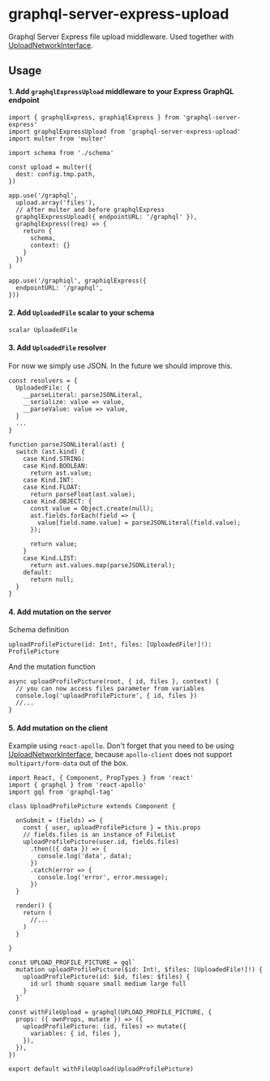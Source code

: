 # graphql-server-express-upload

Graphql Server Express file upload middleware. Used together with [UploadNetworkInterface](https://github.com/HriBB/apollo-upload-network-interface/releases).

## Usage

#### 1. Add `graphqlExpressUpload` middleware to your Express GraphQL endpoint

```
import { graphqlExpress, graphiqlExpress } from 'graphql-server-express'
import graphqlExpressUpload from 'graphql-server-express-upload'
import multer from 'multer'

import schema from './schema'

const upload = multer({
  dest: config.tmp.path,
})

app.use('/graphql',
  upload.array('files'),
  // after multer and before graphqlExpress
  graphqlExpressUpload({ endpointURL: '/graphql' }),
  graphqlExpress((req) => {
    return {
      schema,
      context: {}
    }
  })
)

app.use('/graphiql', graphiqlExpress({
  endpointURL: '/graphql',
}))
```

#### 2. Add `UploadedFile` scalar to your schema

```
scalar UploadedFile
```

#### 3. Add `UploadedFile` resolver

For now we simply use JSON. In the future we should improve this.

```
const resolvers = {
  UploadedFile: {
    __parseLiteral: parseJSONLiteral,
    __serialize: value => value,
    __parseValue: value => value,
  }
  ...
}

function parseJSONLiteral(ast) {
  switch (ast.kind) {
    case Kind.STRING:
    case Kind.BOOLEAN:
      return ast.value;
    case Kind.INT:
    case Kind.FLOAT:
      return parseFloat(ast.value);
    case Kind.OBJECT: {
      const value = Object.create(null);
      ast.fields.forEach(field => {
        value[field.name.value] = parseJSONLiteral(field.value);
      });

      return value;
    }
    case Kind.LIST:
      return ast.values.map(parseJSONLiteral);
    default:
      return null;
  }
}
```

#### 4. Add mutation on the server

Schema definition

```
uploadProfilePicture(id: Int!, files: [UploadedFile!]!): ProfilePicture
```

And the mutation function

```
async uploadProfilePicture(root, { id, files }, context) {
  // you can now access files parameter from variables
  console.log('uploadProfilePicture', { id, files })
  //...
}
```

#### 5. Add mutation on the client

Example using `react-apollo`. Don't forget that you need to be using [UploadNetworkInterface](https://github.com/HriBB/apollo-upload-network-interface/releases), because `apollo-client` does not support `multipart/form-data` out of the box.

```
import React, { Component, PropTypes } from 'react'
import { graphql } from 'react-apollo'
import gql from 'graphql-tag'

class UploadProfilePicture extends Component {

  onSubmit = (fields) => {
    const { user, uploadProfilePicture } = this.props
    // fields.files is an instance of FileList
    uploadProfilePicture(user.id, fields.files)
      .then(({ data }) => {
        console.log('data', data);
      })
      .catch(error => {
        console.log('error', error.message);
      })
  }

  render() {
    return (
      //...
    )
  }

}

const UPLOAD_PROFILE_PICTURE = gql`
  mutation uploadProfilePicture($id: Int!, $files: [UploadedFile!]!) {
    uploadProfilePicture(id: $id, files: $files) {
      id url thumb square small medium large full
    }
  }`

const withFileUpload = graphql(UPLOAD_PROFILE_PICTURE, {
  props: ({ ownProps, mutate }) => ({
    uploadProfilePicture: (id, files) => mutate({
      variables: { id, files },
    }),
  }),
})

export default withFileUpload(UploadProfilePicture)
```
